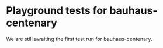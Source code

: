# Playground tests for bauhaus-centenary
We are still awaiting the first test run for bauhaus-centenary.
